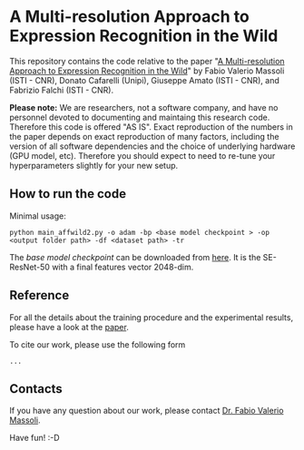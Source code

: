 # A Multi-resolution Approach to Expression Recognition in the Wild

This repository contains the code relative to the paper "[A Multi-resolution Approach to Expression Recognition in the Wild](...)"
by Fabio Valerio Massoli (ISTI - CNR), Donato Cafarelli (Unipi),  Giuseppe Amato (ISTI - CNR), and Fabrizio Falchi (ISTI - CNR).

**Please note:** 
We are researchers, not a software company, and have no personnel devoted to documenting and maintaing this research code. 
Therefore this code is offered "AS IS". Exact reproduction of the numbers in the paper depends on exact reproduction of many factors, 
including the version of all software dependencies and the choice of underlying hardware (GPU model, etc). Therefore you should expect
to need to re-tune your hyperparameters slightly for your new setup.


## How to run the code

Minimal usage:

```
python main_affwild2.py -o adam -bp <base model checkpoint > -op <output folder path> -df <dataset path> -tr
```

The *base model checkpoint* can be downloaded from [here](https://github.com/ox-vgg/vgg_face2). It is the SE-ResNet-50 with a final 
features vector 2048-dim.


## Reference
For all the details about the training procedure and the experimental results, 
please have a look at the [paper](...).

To cite our work, please use the following form

```
...
```

## Contacts
If you have any question about our work, please contact [Dr. Fabio Valerio Massoli](mailto:fabio.massoli@isti.cnr.it). 

Have fun! :-D
